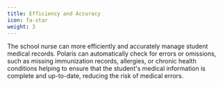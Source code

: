 ```yaml
---
title: Efficiency and Accuracy
icon: fa-star
weight: 3
---
```


The school nurse can more efficiently and accurately manage student medical records. Polaris can automatically check for errors or omissions, such as missing immunization records, allergies, or chronic health conditions helping to ensure that the student's medical information is complete and up-to-date, reducing the risk of medical errors.
